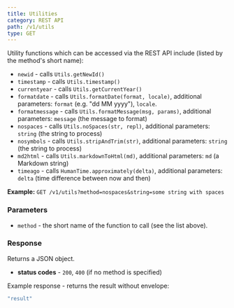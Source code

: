 ```yaml
---
title: Utilities
category: REST API
path: /v1/utils
type: GET
---
```


Utility functions which can be accessed via the REST API include (listed by the method's short name):

- `newid` - calls `Utils.getNewId()`
- `timestamp` - calls `Utils.timestamp()`
- `currentyear` - calls `Utils.getCurrentYear()`
- `formatdate` - calls `Utils.formatDate(format, locale)`, additional parameters: `format` (e.g. "dd MM yyyy"), `locale`.
- `formatmessage` - calls `Utils.formatMessage(msg, params)`, additional parameters: `message` (the message to format)
- `nospaces` - calls `Utils.noSpaces(str, repl)`, additional parameters: `string` (the string to process)
- `nosymbols` - calls `Utils.stripAndTrim(str)`, additional parameters: `string` (the string to process)
- `md2html` - calls `Utils.markdownToHtml(md)`, additional parameters: `md` (a Markdown string)
- `timeago` - calls `HumanTime.approximately(delta)`, additional parameters: `delta` (time difference between now and then)

**Example:** `GET /v1/utils?method=nospaces&string=some string with spaces`

### Parameters

- `method` - the short name of the function to call (see the list above).

### Response

Returns a JSON object.

- **status codes** - `200`, `400` (if no method is specified)

Example response - returns the result without envelope:
```js
"result"
```